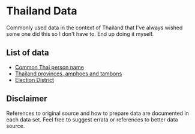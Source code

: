 # Thailand Data

Commonly used data in the context of Thailand that I've always wished some one did this so I don't have to. End up doing it myself.

## List of data

- [Common Thai person name](https://github.com/rapee/opendata/tree/master/person_name)
- [Thailand provinces, amphoes and tambons](https://github.com/rapee/opendata/tree/master/map)
- [Election District](https://github.com/rapee/opendata/tree/master/election)

## Disclaimer

References to original source and how to prepare data are documented in each data set. Feel free to suggest errata or references to better data source.
